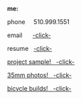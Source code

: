 **me:**

phone
 &nbsp;  &nbsp;  510.999.1551
 
 email
&nbsp; &nbsp;&nbsp;&nbsp;<a href="mailto:bharat_nair@hotmail.com">-click-</a><br>

resume
&nbsp; <a href="RESUME SUM.pdf" download target="_blank">  -click-
 
project sample!
&nbsp; <a href="Resume Projects Save That Spot.pdf"  target="_blank">  -click-
 
 
35mm photos!
&nbsp; <a href="Web Photos.pdf"  target="_blank">  -click-
 
bicycle builds!
&nbsp; <a href="Resume Bicycles.pdf"  target="_blank">  -click-


